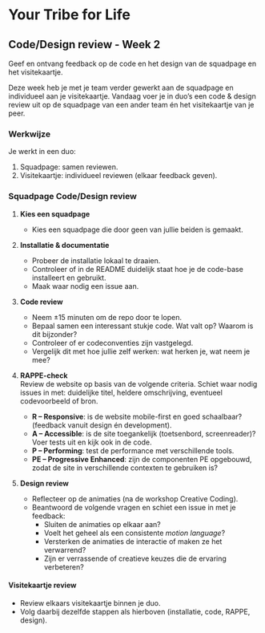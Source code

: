# Your Tribe for Life

## Code/Design review - Week 2

Geef en ontvang feedback op de code en het design van de squadpage en het visitekaartje.

Deze week heb je met je team verder gewerkt aan de squadpage en individueel aan je visitekaartje. Vandaag voer je in duo’s een code & design review uit op de squadpage van een ander team én het visitekaartje van je peer.


### Werkwijze
Je werkt in een duo:
1. Squadpage: samen reviewen.
2. Visitekaartje: individueel reviewen (elkaar feedback geven).


### Squadpage Code/Design review
1. **Kies een squadpage**  
   - Kies een squadpage die door geen van jullie beiden is gemaakt.  

2. **Installatie & documentatie**  
   - Probeer de installatie lokaal te draaien.  
   - Controleer of in de README duidelijk staat hoe je de code-base installeert en gebruikt.  
   - Maak waar nodig een issue aan.  

3. **Code review**  
   - Neem ±15 minuten om de repo door te lopen.  
   - Bepaal samen een interessant stukje code. Wat valt op? Waarom is dit bijzonder?  
   - Controleer of er codeconventies zijn vastgelegd.  
   - Vergelijk dit met hoe jullie zelf werken: wat herken je, wat neem je mee?  

4. **RAPPE-check**  
   Review de website op basis van de volgende criteria. Schiet waar nodig issues in met: duidelijke titel, heldere omschrijving, eventueel codevoorbeeld of bron.  

   - **R – Responsive**: is de website mobile-first en goed schaalbaar? (feedback vanuit design én development).  
   - **A – Accessible**: is de site toegankelijk (toetsenbord, screenreader)? Voer tests uit en kijk ook in de code.  
   - **P – Performing**: test de performance met verschillende tools.  
   - **PE – Progressive Enhanced**: zijn de componenten PE opgebouwd, zodat de site in verschillende contexten te gebruiken is?  

5. **Design review**  
   - Reflecteer op de animaties (na de workshop Creative Coding).  
   - Beantwoord de volgende vragen en schiet een issue in met je feedback:  
     - Sluiten de animaties op elkaar aan?  
     - Voelt het geheel als een consistente *motion language*?  
     - Versterken de animaties de interactie of maken ze het verwarrend?  
     - Zijn er verrassende of creatieve keuzes die de ervaring verbeteren?  

#### Visitekaartje review

- Review elkaars visitekaartje binnen je duo.  
- Volg daarbij dezelfde stappen als hierboven (installatie, code, RAPPE, design).  
